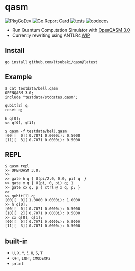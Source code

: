 # qasm

[![PkgGoDev](https://pkg.go.dev/badge/github.com/itsubaki/qasm)](https://pkg.go.dev/github.com/itsubaki/qasm)
[![Go Report Card](https://goreportcard.com/badge/github.com/itsubaki/qasm?style=flat-square)](https://goreportcard.com/report/github.com/itsubaki/qasm)
[![tests](https://github.com/itsubaki/qasm/workflows/tests/badge.svg)](https://github.com/itsubaki/qasm/actions)
[![codecov](https://codecov.io/gh/itsubaki/qasm/branch/main/graph/badge.svg?token=94KAQTK9KT)](https://codecov.io/gh/itsubaki/qasm)

- Run Quantum Computation Simulator with [OpenQASM 3.0](https://openqasm.com)
- Currently rewriting using ANTLR4 [WIP](https://github.com/itsubaki/qasm/tree/antlr)

## Install

```shell
go install github.com/itsubaki/qasm@latest
```

## Example

```shell
$ cat testdata/bell.qasm
OPENQASM 3.0;
include "testdata/stdgates.qasm";

qubit[2] q;
reset q;

h q[0];
cx q[0], q[1];
```

```shell
$ qasm -f testdata/bell.qasm
[00][  0]( 0.7071 0.0000i): 0.5000
[11][  3]( 0.7071 0.0000i): 0.5000
```

## REPL

```shell
$ qasm repl
>> OPENQASM 3.0;
>>
>> gate h q { U(pi/2.0, 0.0, pi) q; }
>> gate x q { U(pi, 0, pi) q; }
>> gate cx q, p { ctrl @ x q, p; }
>>
>> qubit[2] q;
[00][  0]( 1.0000 0.0000i): 1.0000
>> h q[0];
[00][  0]( 0.7071 0.0000i): 0.5000
[10][  2]( 0.7071 0.0000i): 0.5000
>> cx q[0], q[1];
[00][  0]( 0.7071 0.0000i): 0.5000
[11][  3]( 0.7071 0.0000i): 0.5000
```

## built-in

- `U`, `X`, `Y`, `Z`, `H`, `S`, `T`
- `QFT`, `IQFT`, `CMODEXP2`
- `print`
